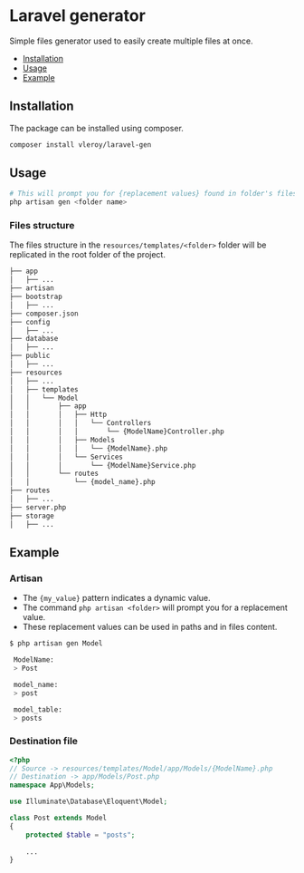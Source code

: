 # Laravel generator
Simple files generator used to easily create multiple files at once.

* [Installation](#installation)
* [Usage](#usage)
* [Example](#example)


## Installation
The package can be installed using composer.
```bash
composer install vleroy/laravel-gen
```


## Usage
```bash
# This will prompt you for {replacement values} found in folder's files
php artisan gen <folder name>
```
### Files structure
The files structure in the `resources/templates/<folder>` folder will be replicated in the root folder of the project.
```bash
├── app
│   ├── ...
├── artisan
├── bootstrap
│   ├── ...
├── composer.json
├── config
│   ├── ...
├── database
│   ├── ...
├── public
│   ├── ...
├── resources
│   ├── ...
│   ├── templates
│   │   └── Model
│   │       ├── app
│   │       │   ├── Http
│   │       │   │   └── Controllers
│   │       │   │       └── {ModelName}Controller.php
│   │       │   ├── Models
│   │       │   │   └── {ModelName}.php
│   │       │   └── Services
│   │       │       └── {ModelName}Service.php
│   │       └── routes
│   │           └── {model_name}.php
├── routes
│   ├── ...
├── server.php
├── storage
│   ├── ...
```


## Example
### Artisan
- The `{my_value}` pattern indicates a dynamic value.
- The command `php artisan <folder>` will prompt you for a replacement value.
- These replacement values can be used in paths and in files content.
```bash
$ php artisan gen Model                                                          

 ModelName:
 > Post

 model_name:
 > post

 model_table:
 > posts
```

### Destination file
```php
<?php
// Source -> resources/templates/Model/app/Models/{ModelName}.php
// Destination -> app/Models/Post.php
namespace App\Models;

use Illuminate\Database\Eloquent\Model;

class Post extends Model
{
    protected $table = "posts";
    
    ...
}

```
